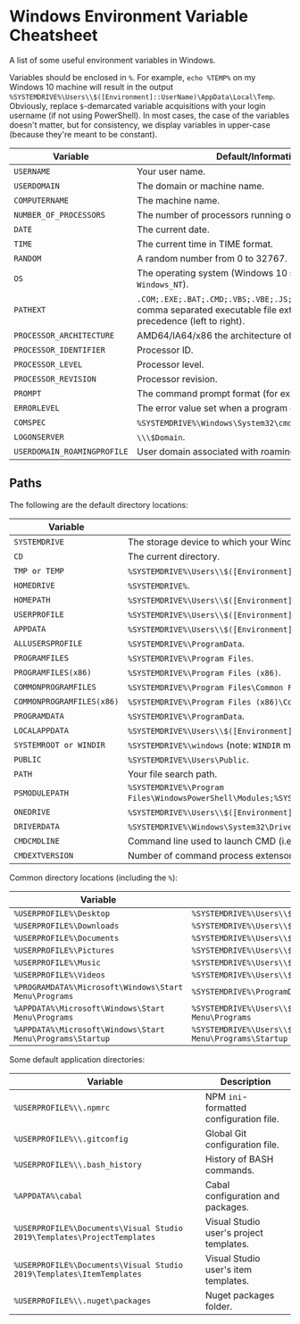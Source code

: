 # **Windows Environment Variable Cheatsheet**

A list of some useful environment variables in Windows.

Variables should be enclosed in `%`. For example, `echo %TEMP%` on my Windows 10 machine will result in the output `%SYSTEMDRIVE%\Users\\$([Environment]::UserName)\AppData\Local\Temp`. Obviously, replace `$`-demarcated variable acquisitions with your login username (if not using PowerShell). In most cases, the case of the variables doesn't matter, but for consistency, we display variables in upper-case (because they're meant to be constant).

| **Variable**                | **Default/Information**                                                                                                                     |
|-----------------------------|---------------------------------------------------------------------------------------------------------------------------------------------|
| `USERNAME`                  | Your user name.                                                                                                                             |
| `USERDOMAIN`                | The domain or machine name.                                                                                                                 |
| `COMPUTERNAME`              | The machine name.                                                                                                                           |
| `NUMBER_OF_PROCESSORS`      | The number of processors running on the machine.                                                                                            |
| `DATE`                      | The current date.                                                                                                                           |
| `TIME`                      | The current time in TIME format.                                                                                                            |
| `RANDOM`                    | A random number from 0 to 32767.                                                                                                            |
| `OS`                        | The operating system (Windows 10 still reports `Windows_NT`).                                                                               |
| `PATHEXT`                   | `.COM;.EXE;.BAT;.CMD;.VBS;.VBE;.JS;.JSE;.WSF;.WSH;.MSC`, comma separated executable file extensions in order of precedence (left to right). |
| `PROCESSOR_ARCHITECTURE`    | AMD64/IA64/x86 the architecture of the current process.                                                                                     |
| `PROCESSOR_IDENTIFIER`      | Processor ID.                                                                                                                               |
| `PROCESSOR_LEVEL`           | Processor level.                                                                                                                            |
| `PROCESSOR_REVISION`        | Processor revision.                                                                                                                         |
| `PROMPT`                    | The command prompt format (for example $P$G).                                                                                               |
| `ERRORLEVEL`                | The error value set when a program exits.                                                                                                   |
| `COMSPEC`                   | `%SYSTEMDRIVE%\Windows\System32\cmd.exe`.                                                                                                   |
| `LOGONSERVER`               | `\\\$Domain`.                                                                                                                               |
| `USERDOMAIN_ROAMINGPROFILE` | User domain associated with roaming profile.                                                                                                |

## **Paths**

The following are the default directory locations:

| **Variable**              | **Directory location**                                                                                                |
|---------------------------|-----------------------------------------------------------------------------------------------------------------------|
| `SYSTEMDRIVE`             | The storage device to which your Windows installation is installed.                                                   |
| `CD`                      | The current directory.                                                                                                |
| `TMP or TEMP`             | `%SYSTEMDRIVE%\Users\\$([Environment]::UserName)\AppData\Local\Temp`.                                                 |
| `HOMEDRIVE`               | `%SYSTEMDRIVE%`.                                                                                                      |
| `HOMEPATH`                | `%SYSTEMDRIVE%\Users\\$([Environment]::UserName)`.                                                                    |
| `USERPROFILE`             | `%SYSTEMDRIVE%\Users\\$([Environment]::UserName)`.                                                                    |
| `APPDATA`                 | `%SYSTEMDRIVE%\Users\\$([Environment]::UserName)\AppData\Roaming`.                                                    |
| `ALLUSERSPROFILE`         | `%SYSTEMDRIVE%\ProgramData`.                                                                                          |
| `PROGRAMFILES`            | `%SYSTEMDRIVE%\Program Files`.                                                                                        |
| `PROGRAMFILES(x86)`       | `%SYSTEMDRIVE%\Program Files (x86)`.                                                                                  |
| `COMMONPROGRAMFILES`      | `%SYSTEMDRIVE%\Program Files\Common Files`.                                                                           |
| `COMMONPROGRAMFILES(x86)` | `%SYSTEMDRIVE%\Program Files (x86)\Common Files`.                                                                     |
| `PROGRAMDATA`             | `%SYSTEMDRIVE%\ProgramData`.                                                                                          |
| `LOCALAPPDATA`            | `%SYSTEMDRIVE%\Users\\$([Environment]::UserName)\AppData\Local`.                                                      |
| `SYSTEMROOT or WINDIR`    | `%SYSTEMDRIVE%\windows` (note: `WINDIR` may be altered so use `SYSTEMROOT` instead).                                  |
| `PUBLIC`                  | `%SYSTEMDRIVE%\Users\Public`.                                                                                         |
| `PATH`                    | Your file search path.                                                                                                |
| `PSMODULEPATH`            | `%SYSTEMDRIVE%\Program Files\WindowsPowerShell\Modules;%SYSTEMDRIVE%\windows\system32\WindowsPowerShell\v1.0\Module`. |
| `ONEDRIVE`                | `%SYSTEMDRIVE%\Users\\$([Environment]::UserName)\OneDrive`.                                                           |
| `DRIVERDATA`              | `%SYSTEMDRIVE%\Windows\System32\Drivers\DriverData`.                                                                  |
| `CMDCMDLINE`              | Command line used to launch CMD (i.e. "`%SYSTEMDRIVE%\windows\system32\cmd.exe`").                                    |
| `CMDEXTVERSION`           | Number of command process extensons for CMD prompt.                                                                   |

Common directory locations (including the `%`):

| **Variable**                                              | **Directory** location                                                                                           |
|-----------------------------------------------------------|------------------------------------------------------------------------------------------------------------------|
| `%USERPROFILE%\Desktop`                                   | `%SYSTEMDRIVE%\Users\\$([Environment]::UserName)\Desktop`                                                        |
| `%USERPROFILE%\Downloads`                                 | `%SYSTEMDRIVE%\Users\\$([Environment]::UserName)\Downloads`                                                      |
| `%USERPROFILE%\Documents`                                 | `%SYSTEMDRIVE%\Users\\$([Environment]::UserName)\Documents`                                                      |
| `%USERPROFILE%\Pictures`                                  | `%SYSTEMDRIVE%\Users\\$([Environment]::UserName)\Pictures`                                                       |
| `%USERPROFILE%\Music`                                     | `%SYSTEMDRIVE%\Users\\$([Environment]::UserName)\Music`                                                          |
| `%USERPROFILE%\Videos`                                    | `%SYSTEMDRIVE%\Users\\$([Environment]::UserName)\Videos`                                                         |
| `%PROGRAMDATA%\Microsoft\Windows\Start Menu\Programs`     | `%SYSTEMDRIVE%\ProgramData\Microsoft\Windows\Start Menu\Programs`                                                |
| `%APPDATA%\Microsoft\Windows\Start Menu\Programs`         | `%SYSTEMDRIVE%\Users\\$([Environment]::UserName)\AppData\Roaming\Microsoft\Windows\Start Menu\Programs`          |
| `%APPDATA%\Microsoft\Windows\Start Menu\Programs\Startup` | `%SYSTEMDRIVE%\Users\\$([Environment]::UserName)\AppData\Roaming\Microsoft\Windows\Start Menu\Programs\Startup`  |

Some default application directories:

| **Variable**                                                            | **Description**                         |
|-------------------------------------------------------------------------|-----------------------------------------|
| `%USERPROFILE%\\.npmrc`                                                 | NPM `ini`-formatted configuration file. |
| `%USERPROFILE%\\.gitconfig`                                             | Global Git configuration file.          |
| `%USERPROFILE%\\.bash_history`                                          | History of BASH commands.               |
| `%APPDATA%\cabal`                                                       | Cabal configuration and packages.       |
| `%USERPROFILE%\Documents\Visual Studio 2019\Templates\ProjectTemplates` | Visual Studio user's project templates. |
| `%USERPROFILE%\Documents\Visual Studio 2019\Templates\ItemTemplates`    | Visual Studio user's item templates.    |
| `%USERPROFILE%\\.nuget\packages`                                        | Nuget packages folder.                  |

